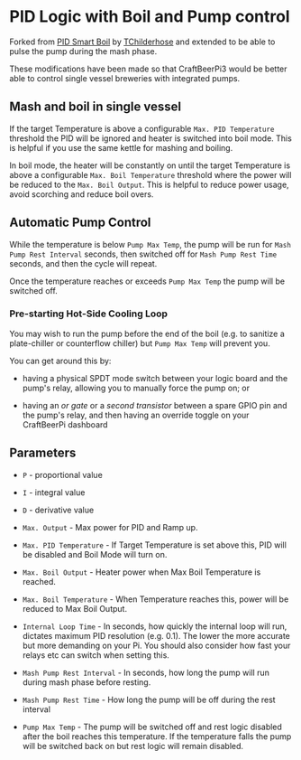 # PID Logic with Boil and Pump control

Forked from [PID Smart Boil](https://github.com/TChilderhose/cbpi-pidsmartboil) by [TChilderhose](https://github.com/TChilderhose) and extended to be able to pulse the pump during the mash phase.

These modifications have been made so that CraftBeerPi3 would be better able to control single vessel breweries with integrated pumps.

## Mash and boil in single vessel

If the target Temperature is above a configurable `Max. PID Temperature` threshold the PID will be ignored and heater is switched into boil mode. This is helpful if you use the same kettle for mashing and boiling.

In boil mode, the heater will be constantly on until the target Temperature is above a configurable `Max. Boil Temperature` threshold where the power will be reduced to the `Max. Boil Output`. This is helpful to reduce power usage, avoid scorching and reduce boil overs.

## Automatic Pump Control

While the temperature is below `Pump Max Temp`, the pump will be run for `Mash Pump Rest Interval` seconds, then switched off for `Mash Pump Rest Time` seconds, and then the cycle will repeat.

Once the temperature reaches or exceeds `Pump Max Temp` the pump will be switched off.

### Pre-starting Hot-Side Cooling Loop

You may wish to run the pump before the end of the boil (e.g. to sanitize a plate-chiller or counterflow chiller) but `Pump Max Temp` will prevent you.

You can get around this by:

* having a physical SPDT mode switch between your logic board and the pump's relay, allowing you to manually force the pump on; or

* having an _or gate_ or a _second transistor_ between a spare GPIO pin and the pump's relay, and then having an override toggle on your CraftBeerPi dashboard

## Parameters

* `P` - proportional value
* `I` - integral value
* `D` - derivative value
* `Max. Output` - Max power for PID and Ramp up.
* `Max. PID Temperature` - If Target Temperature is set above this, PID will be disabled and Boil Mode will turn on.
* `Max. Boil Output` - Heater power when Max Boil Temperature is reached.
* `Max. Boil Temperature` - When Temperature reaches this, power will be reduced to Max Boil Output.

* `Internal Loop Time` - In seconds, how quickly the internal loop will run, dictates maximum PID resolution (e.g. 0.1). The lower the more accurate but more demanding on your Pi. You should also consider how fast your relays etc can switch when setting this.

* `Mash Pump Rest Interval` - In seconds, how long the pump will run during mash phase before resting.
* `Mash Pump Rest Time` - How long the pump will be off during the rest interval

* `Pump Max Temp` - The pump will be switched off and rest logic disabled after the boil reaches this temperature. If the temperature falls the pump will be switched back on but rest logic will remain disabled.
